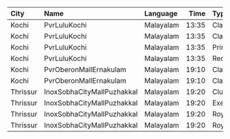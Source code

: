 | City     | Name                       | Language  |  Time | Type          | Price | Capacity | Booked |
| :------- | :------------------------- | :-------- | ----: | :------------ | ----: | -------: | -----: |
| Kochi    | PvrLuluKochi               | Malayalam | 13:35 | Classic       |  110₹ |       39 |     21 |
| Kochi    | PvrLuluKochi               | Malayalam | 13:35 | ClassicPlus   |  140₹ |       91 |     63 |
| Kochi    | PvrLuluKochi               | Malayalam | 13:35 | Prime         |  160₹ |       68 |     42 |
| Kochi    | PvrLuluKochi               | Malayalam | 13:35 | Recliner      |  290₹ |       10 |      6 |
| Kochi    | PvrOberonMallErnakulam     | Malayalam | 19:10 | Classic       |  129₹ |       36 |     21 |
| Kochi    | PvrOberonMallErnakulam     | Malayalam | 19:10 | ClassicPlus   |  160₹ |       81 |     81 |
| Thrissur | InoxSobhaCityMallPuzhakkal | Malayalam | 19:20 | Club          |  170₹ |       57 |      0 |
| Thrissur | InoxSobhaCityMallPuzhakkal | Malayalam | 19:20 | Executive     |  130₹ |       13 |      0 |
| Thrissur | InoxSobhaCityMallPuzhakkal | Malayalam | 19:20 | RoyalRecliner |  290₹ |        5 |      0 |
| Thrissur | InoxSobhaCityMallPuzhakkal | Malayalam | 19:20 | Royal         |  170₹ |        6 |      0 |